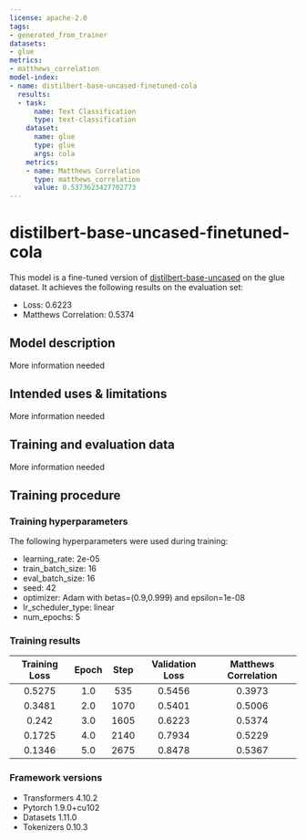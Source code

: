 ```yaml
---
license: apache-2.0
tags:
- generated_from_trainer
datasets:
- glue
metrics:
- matthews_correlation
model-index:
- name: distilbert-base-uncased-finetuned-cola
  results:
  - task:
      name: Text Classification
      type: text-classification
    dataset:
      name: glue
      type: glue
      args: cola
    metrics:
    - name: Matthews Correlation
      type: matthews_correlation
      value: 0.5373623427702773
---
```


<!-- This model card has been generated automatically according to the information the Trainer had access to. You
should probably proofread and complete it, then remove this comment. -->

# distilbert-base-uncased-finetuned-cola

This model is a fine-tuned version of [distilbert-base-uncased](https://huggingface.co/distilbert-base-uncased) on the glue dataset.
It achieves the following results on the evaluation set:
- Loss: 0.6223
- Matthews Correlation: 0.5374

## Model description

More information needed

## Intended uses & limitations

More information needed

## Training and evaluation data

More information needed

## Training procedure

### Training hyperparameters

The following hyperparameters were used during training:
- learning_rate: 2e-05
- train_batch_size: 16
- eval_batch_size: 16
- seed: 42
- optimizer: Adam with betas=(0.9,0.999) and epsilon=1e-08
- lr_scheduler_type: linear
- num_epochs: 5

### Training results

| Training Loss | Epoch | Step | Validation Loss | Matthews Correlation |
|:-------------:|:-----:|:----:|:---------------:|:--------------------:|
| 0.5275        | 1.0   | 535  | 0.5456          | 0.3973               |
| 0.3481        | 2.0   | 1070 | 0.5401          | 0.5006               |
| 0.242         | 3.0   | 1605 | 0.6223          | 0.5374               |
| 0.1725        | 4.0   | 2140 | 0.7934          | 0.5229               |
| 0.1346        | 5.0   | 2675 | 0.8478          | 0.5367               |


### Framework versions

- Transformers 4.10.2
- Pytorch 1.9.0+cu102
- Datasets 1.11.0
- Tokenizers 0.10.3
